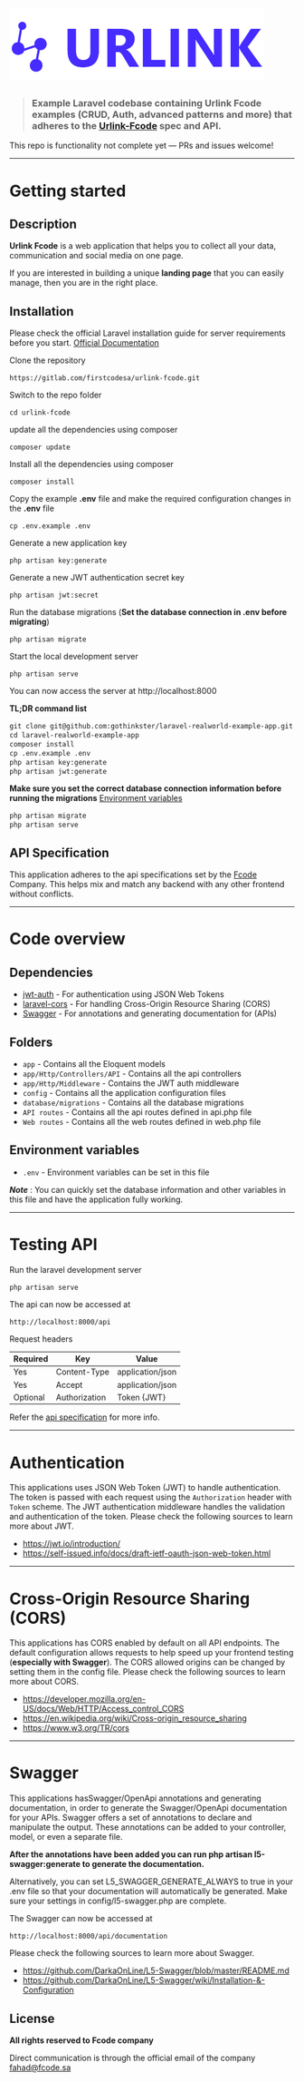 # ![Urlink Fcode](/public/assets/img/logo/logo.png "Optional Title")



> ### Example Laravel codebase containing **Urlink Fcode** examples (CRUD, Auth, advanced patterns and more) that adheres to the [Urlink-Fcode](https://gitlab.com/firstcodesa/urlink-fcode/-/tree/main) spec and API.

This repo is functionality not complete yet — PRs and issues welcome!

----------

# Getting started


## Description
__Urlink Fcode__ is a web application that helps you to collect all your data, communication and social media on one page.

If you are interested in building a unique **landing page** that you can easily manage, then you are in the right place.

## Installation

Please check the official Laravel installation guide for server requirements before you start. [Official Documentation](https://laravel.com/docs/6.x/installation) 

Clone the repository

    https://gitlab.com/firstcodesa/urlink-fcode.git

Switch to the repo folder

    cd urlink-fcode

update all the dependencies using composer

    composer update

Install all the dependencies using composer

    composer install

Copy the example **.env** file and make the required configuration changes in the **.env** file

    cp .env.example .env

Generate a new application key

    php artisan key:generate

Generate a new JWT authentication secret key

    php artisan jwt:secret

Run the database migrations (**Set the database connection in .env before migrating**)

    php artisan migrate

Start the local development server

    php artisan serve

You can now access the server at http://localhost:8000

**TL;DR command list**

    git clone git@github.com:gothinkster/laravel-realworld-example-app.git
    cd laravel-realworld-example-app
    composer install
    cp .env.example .env
    php artisan key:generate
    php artisan jwt:generate 
    
**Make sure you set the correct database connection information before running the migrations** [Environment variables](#environment-variables)

    php artisan migrate
    php artisan serve

## API Specification

This application adheres to the api specifications set by the [Fcode](fahad@fcode.sa) Company. This helps mix and match any backend with any other frontend without conflicts.

----------

# Code overview

## Dependencies

- [jwt-auth](https://github.com/tymondesigns/jwt-auth) - For authentication using JSON Web Tokens
- [laravel-cors](https://github.com/barryvdh/laravel-cors) - For handling Cross-Origin Resource Sharing (CORS)
- [Swagger](https://github.com/DarkaOnLine/L5-Swagger) - For annotations and generating documentation for (APIs)

## Folders

- `app` - Contains all the Eloquent models
- `app/Http/Controllers/API` - Contains all the api controllers
- `app/Http/Middleware` - Contains the JWT auth middleware
- `config` - Contains all the application configuration files
- `database/migrations` - Contains all the database migrations
- `API routes` - Contains all the api routes defined in api.php file
- `Web routes` - Contains all the web routes defined in web.php file

## Environment variables

- `.env` - Environment variables can be set in this file

***Note*** : You can quickly set the database information and other variables in this file and have the application fully working.

----------

# Testing API

Run the laravel development server

    php artisan serve

The api can now be accessed at

    http://localhost:8000/api

Request headers

| **Required** 	| **Key**              	| **Value**            	|
|----------	|------------------	|------------------	|
| Yes      	| Content-Type     	| application/json 	|
| Yes      	| Accept 	        | application/json 	|
| Optional 	| Authorization    	| Token {JWT}      	|

Refer the [api specification](#api-specification) for more info.

----------
 
# Authentication
 
This applications uses JSON Web Token (JWT) to handle authentication. The token is passed with each request using the `Authorization` header with `Token` scheme. The JWT authentication middleware handles the validation and authentication of the token. Please check the following sources to learn more about JWT.
 
- https://jwt.io/introduction/
- https://self-issued.info/docs/draft-ietf-oauth-json-web-token.html

----------

# Cross-Origin Resource Sharing (CORS)
 
This applications has CORS enabled by default on all API endpoints. The default configuration allows requests to help speed up your frontend testing (**especially with Swagger**). The CORS allowed origins can be changed by setting them in the config file. Please check the following sources to learn more about CORS.
 
- https://developer.mozilla.org/en-US/docs/Web/HTTP/Access_control_CORS
- https://en.wikipedia.org/wiki/Cross-origin_resource_sharing
- https://www.w3.org/TR/cors

----------------------------


# Swagger
 
This applications hasSwagger/OpenApi annotations and generating documentation,
in order to generate the Swagger/OpenApi documentation for your APIs. 
Swagger offers a set of annotations to declare and manipulate the output. These annotations can be added to your controller, model, or even a separate file.

**After the annotations have been added you can run php artisan l5-swagger:generate to generate the documentation.**

Alternatively, you can set L5_SWAGGER_GENERATE_ALWAYS to true in your .env file so that your documentation will automatically be generated. Make sure your settings in config/l5-swagger.php are complete.

The Swagger can now be accessed at

    http://localhost:8000/api/documentation


Please check the following sources to learn more about Swagger.
 
- https://github.com/DarkaOnLine/L5-Swagger/blob/master/README.md
- https://github.com/DarkaOnLine/L5-Swagger/wiki/Installation-&-Configuration

## License
**All rights reserved to Fcode company**

Direct communication is through the official email of the company
[fahad@fcode.sa](fahad@fcode.sa)